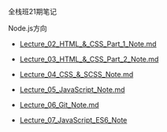 全栈班21期笔记

Node.js方向
- [Lecture_02_HTML_&_CSS_Part_1_Note.md](https://github.com/australiaitgroup/FullStack-21-Note/blob/main/Node.js%E6%96%B9%E5%90%91/Lecture_02_HTML_%26_CSS_Part_1_Note.md)
- [Lecture_03_HTML_&_CSS_Part_2_Note.md](https://github.com/australiaitgroup/FullStack-21-Note/blob/main/Node.js%E6%96%B9%E5%90%91/Lecture_03_HTML_%26_CSS_Part_2_Note.md)
- [Lecture_04_CSS_&_SCSS_Note.md](https://github.com/australiaitgroup/FullStack-21-Note/blob/main/Node.js%E6%96%B9%E5%90%91/Lecture_04_CSS_%26_Sass_Note.md)

- [Lecture_05_JavaScript_Note.md](https://github.com/australiaitgroup/FullStack-21-Note/blob/main/Node.js%E6%96%B9%E5%90%91/Lecture_05_JavaScript_Note.md)

- [Lecture_06_Git_Note.md](https://github.com/australiaitgroup/FullStack-21-Note/blob/main/Node.js%E6%96%B9%E5%90%91/Lecture_06_Git_Note.md)
- [Lecture_07_JavaScript_ES6_Note](https://github.com/australiaitgroup/FullStack-21-Note/blob/aaf738f90df4ec7f4d3c797252952f99a1a37d5b/Node.js%E6%96%B9%E5%90%91/Lecture_07_JavaScript_ES6_Note.md)

